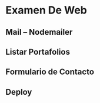 # Examen De Web<br>
## Mail – Nodemailer<br>
## Listar Portafolios<br>
## Formulario de Contacto<br>
## Deploy<br>


 
 
